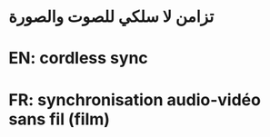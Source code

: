 # تزامن لا سلكي للصوت والصورة

# EN: cordless sync

# FR: synchronisation audio-vidéo sans fil (film)
